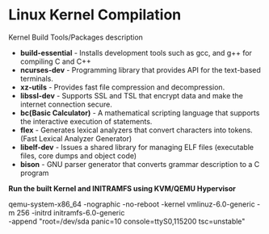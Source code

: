 # Linux Kernel Compilation

Kernel Build Tools/Packages	description

* **build-essential**
		- Installs development tools such as gcc, and g++ for compiling C and C++
* **ncurses-dev**
		- Programming library that provides API for the text-based terminals.
* **xz-utils**
		- Provides fast file compression and decompression.
* **libssl-dev**
		- Supports SSL and TSL that encrypt data and make the internet connection secure.
* **bc(Basic Calculator)**
		- A mathematical scripting language that supports the interactive execution of statements.
* **flex**
		- Generates lexical analyzers that convert characters into tokens. (Fast Lexical Analyzer Generator)	
* **libelf-dev**
		- Issues a shared library for managing ELF files (executable files, core dumps and object code)
* **bison**
		- GNU parser generator that converts grammar description to a C program


**Run the built Kernel and INITRAMFS using KVM/QEMU Hypervisor**

qemu-system-x86_64  -nographic -no-reboot -kernel vmlinuz-6.0-generic -m 256 -initrd initramfs-6.0-generic \
					-append "root=/dev/sda panic=10 console=ttyS0,115200 tsc=unstable"
